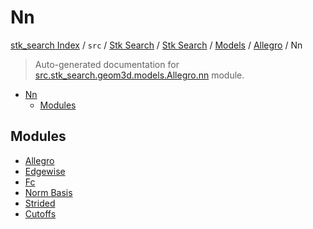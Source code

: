 # Nn

[stk_search Index](../../../../../../README.md#stk_search-index) / `src` / [Stk Search](../../../../index.md#stk-search) / [Stk Search](../../../../index.md#stk-search) / [Models](../../index.md#models) / [Allegro](../index.md#allegro) / Nn

> Auto-generated documentation for [src.stk_search.geom3d.models.Allegro.nn](https://github.com/mohammedazzouzi15/STK_search/blob/main/src/stk_search/geom3d/models/Allegro/nn/__init__.py) module.

- [Nn](#nn)
  - [Modules](#modules)

## Modules

- [Allegro](./_allegro.md)
- [Edgewise](./_edgewise.md)
- [Fc](./_fc.md)
- [Norm Basis](./_norm_basis.md)
- [Strided](_strided/index.md)
- [Cutoffs](./cutoffs.md)